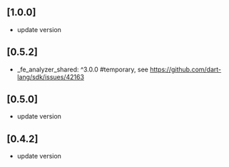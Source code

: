 ## [1.0.0]

* update version

## [0.5.2]

*  _fe_analyzer_shared: ^3.0.0 #temporary, see https://github.com/dart-lang/sdk/issues/42163

## [0.5.0] 

* update version

## [0.4.2] 

* update version
